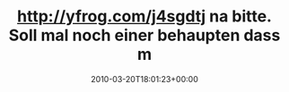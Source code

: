 ---
retweeted: false
source: <a href="http://twitter.com" rel="nofollow">Twitter Web Client</a>
entities:
  hashtags: []
  symbols: []
  user_mentions: []
  urls: []
display_text_range:
- '0'
- '118'
favorite_count: '0'
id_str: '10783344396'
truncated: false
retweet_count: '0'
id: '10783344396'
created_at: Sat Mar 20 18:01:23 +0000 2010
favorited: false
full_text: http://yfrog.com/j4sgdtj na bitte. Soll mal noch einer behaupten dass man
  im Späti keinen Wochenendeinkauf hinbekommt.
lang: de
tags:
- pesos/twitter
date: '2010-03-20T18:01:23+00:00'
src: https://twitter.com/bascht/status/10783344396
original_url: https://twitter.com/bascht/status/10783344396
type: twitter_tweet
text: http://yfrog.com/j4sgdtj na bitte. Soll mal noch einer behaupten dass man im
  Späti keinen Wochenendeinkauf hinbekommt.
title: http://yfrog.com/j4sgdtj na bitte. Soll mal noch einer behaupten dass m

---